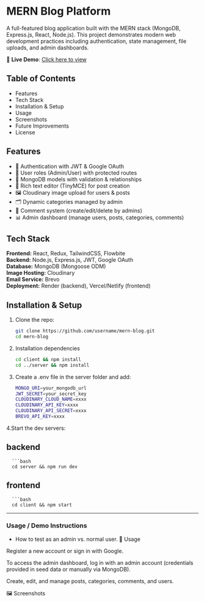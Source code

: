# MERN Blog Platform

A full-featured blog application built with the MERN stack (MongoDB, Express.js, React, Node.js).
This project demonstrates modern web development practices including authentication, state management, file uploads, and admin dashboards.

🚀 **Live Demo**: [Click here to view](https://your-app-url.com)

## Table of Contents
- Features
- Tech Stack
- Installation & Setup
- Usage
- Screenshots
- Future Improvements
- License


## Features
- 🔐 Authentication with JWT & Google OAuth
- 👤 User roles (Admin/User) with protected routes
- 📂 MongoDB models with validation & relationships
- 📝 Rich text editor (TinyMCE) for post creation
- 🖼️ Cloudinary image upload for users & posts
- 🗂️ Dynamic categories managed by admin
- 💬 Comment system (create/edit/delete by admins)
- 📊 Admin dashboard (manage users, posts, categories, comments)

## Tech Stack
**Frontend:** React, Redux, TailwindCSS, Flowbite  
**Backend:** Node.js, Express.js, JWT, Google OAuth  
**Database:** MongoDB (Mongoose ODM)  
**Image Hosting:** Cloudinary  
**Email Service:** Brevo  
**Deployment:** Render (backend), Vercel/Netlify (frontend)


## Installation & Setup

1. Clone the repo:
   ```bash
   git clone https://github.com/username/mern-blog.git
   cd mern-blog

2. Installation dependencies 
   ```bash
   cd client && npm install
   cd ../server && npm install

3. Create a .env file in the server folder and add:
   ```bash
   MONGO_URI=your_mongodb_url
   JWT_SECRET=your_secret_key
   CLOUDINARY_CLOUD_NAME=xxxx
   CLOUDINARY_API_KEY=xxxx
   CLOUDINARY_API_SECRET=xxxx
   BREVO_API_KEY=xxxx

4.Start the dev servers:
## backend
      ```bash
      cd server && npm run dev
## frontend
      ```bash
      cd client && npm start
---

###  **Usage / Demo Instructions**
- How to test as an admin vs. normal user.
📖 Usage

Register a new account or sign in with Google.

To access the admin dashboard, log in with an admin account (credentials provided in seed data or manually via MongoDB).

Create, edit, and manage posts, categories, comments, and users.

🖼️ Screenshots
